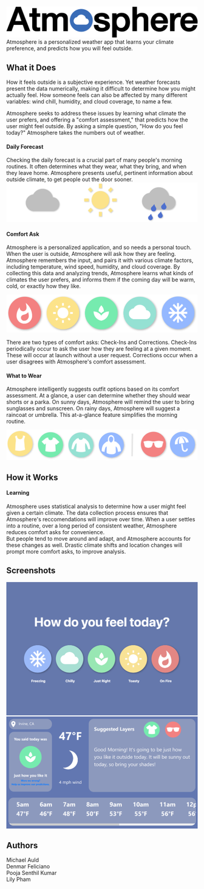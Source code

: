 ![Atmosphere Logo](/images/logo.png)   
Atmosphere is a personalized weather app that learns your climate preference, and predicts how you will feel outside.


## What it Does  
How it feels outside is a subjective experience. Yet weather forecasts present the data numerically, making it difficult to determine how you might actually feel. How someone feels can also be affected by many different variables: wind chill, humidity, and cloud coverage, to name a few.  

Atmosphere seeks to address these issues by learning what climate the user prefers, and offering a "comfort assessment," that predicts how the user might feel outside. By asking a simple question, "How do you feel today?" Atmosphere takes the numbers out of weather.

#### Daily Forecast  
Checking the daily forecast is a crucial part of many people's morning routines. It often determines what they wear, what they bring, and when they leave home. Atmosphere presents useful, pertinent information about outside climate, to get people out the door sooner.
![Weather](/images/weather_icns.png)   

#### Comfort Ask  
Atmosphere is a personalized application, and so needs a personal touch. When the user is outside, Atmosphere will ask how they are feeling. Atmosphere remembers the input, and pairs it with various climate factors, including temperature, wind speed, humidity, and cloud coverage. By collecting this data and analyzing trends, Atmosphere learns what kinds of climates the user prefers, and informs them if the coming day will be warm, cold, or exactly how they like.

![Comfort Scale](/images/options.png)  

There are two types of comfort asks: Check-Ins and Corrections. Check-Ins periodically occur to ask the user how they are feeling at a given moment. These will occur at launch without a user request. Corrections occur when a user disagrees with Atmosphere's comfort assessment.

#### What to Wear  
Atmosphere intelligently suggests outfit options based on its comfort assessment. At a glance, a user can determine whether they should wear shorts or a parka. On sunny days, Atmosphere will remind the user to bring sunglasses and sunscreen. On rainy days, Atmosphere will suggest a raincoat or umbrella. This at-a-glance feature simplifies the morning routine.

![Clothing Rec](/images/clothing.png)  

## How it Works  

#### Learning  
Atmosphere uses statistical analysis to determine how a user might feel given a certain climate. The data collection process ensures that Atmosphere's reccomendations will improve over time. When a user settles into a routine, over a long period of consistent weather, Atmosphere reduces comfort asks for convenience.  
But people tend to move around and adapt, and Atmosphere accounts for these changes as well. Drastic climate shifts and location changes will prompt more comfort asks, to improve analysis. 

## Screenshots
![Comfort_Ask](/images/comfort_ask.png)  
![Weather](/images/weather.png)

## Authors  
Michael Auld  
Denmar Feliciano  
Pooja Senthil Kumar  
Lily Pham  
